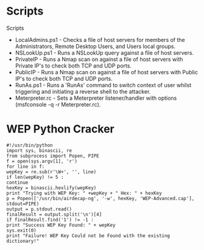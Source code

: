 # Scripts
Scripts

* LocalAdmins.ps1 - Checks a file of host servers for members of the Administrators, Remote Desktop Users, and Users local groups.
* NSLookUp.ps1 - Runs a NSLookUp query against a file of host servers.
* PrivateIP - Runs a Nmap scan on against a file of host servers with Private IP's to check both TCP and UDP ports.
* PublicIP - Runs a Nmap scan on against a file of host servers with Public IP's to check both TCP and UDP ports.
* RunAs.ps1 - Runs a 'RunAs' command to switch context of user whilst triggering and initiating a reverse shell to the attacker.
* Meterpreter.rc - Sets a Meterpreter listener/handler with options (msfconsole -q -r Meterpreter.rc).


# WEP Python Cracker

```
#!/usr/bin/python
import sys, binascii, re
from subprocess import Popen, PIPE
f = open(sys.argv[1], 'r')
for line in f:
wepKey = re.sub(r'\W+', '', line)
if len(wepKey) != 5 :
continue
hexKey = binascii.hexlify(wepKey)
print "Trying with WEP Key: " +wepKey + " Hex: " + hexKey
p = Popen(['/usr/bin/airdecap-ng', '-w', hexKey, 'WEP-Advanced.cap'], stdout=PIPE)
output = p.stdout.read()
finalResult = output.split('\n')[4]
if finalResult.find('1') != -1 :
print "Success WEP Key Found: " + wepKey
sys.exit(0)
print "Failure! WEP Key Could not be Found with the existing dictionary!"
```

